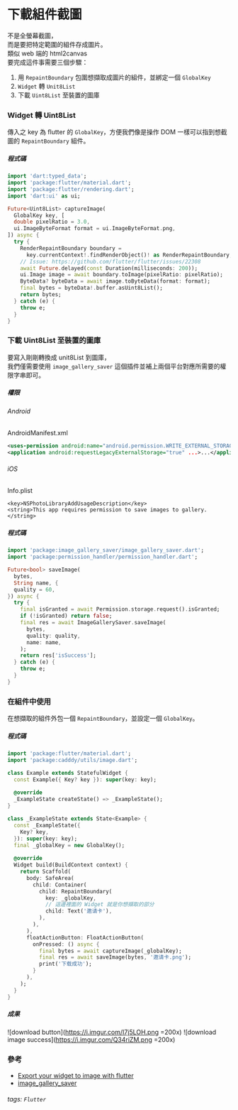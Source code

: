# 下載組件截圖

不是全螢幕截圖，<br/>
而是要把特定範圍的組件存成圖片。<br/>
類似 web 端的 html2canvas<br/>
要完成這件事需要三個步驟：
1. 用 `RepaintBoundary` 包圍想擷取成圖片的組件，並綁定一個 `GlobalKey`
2. `Widget` 轉 `Unit8List`
3. 下載 `Uint8List` 至裝置的圖庫

### Widget 轉 Uint8List

傳入之 key 為 flutter 的 `GlobalKey`，方便我們像是操作 DOM 一樣可以指到想截圖的 `RepaintBoundary` 組件。

##### 程式碼

```dart
import 'dart:typed_data';
import 'package:flutter/material.dart';
import 'package:flutter/rendering.dart';
import 'dart:ui' as ui;

Future<Uint8List> captureImage(
  GlobalKey key, [
  double pixelRatio = 3.0,
  ui.ImageByteFormat format = ui.ImageByteFormat.png,
]) async {
  try {
    RenderRepaintBoundary boundary =
      key.currentContext!.findRenderObject()! as RenderRepaintBoundary;
    // Issue: https://github.com/flutter/flutter/issues/22308
    await Future.delayed(const Duration(milliseconds: 200));
    ui.Image image = await boundary.toImage(pixelRatio: pixelRatio);
    ByteData? byteData = await image.toByteData(format: format);
    final bytes = byteData!.buffer.asUint8List();
    return bytes;
  } catch (e) {
    throw e;
  }
}
```

### 下載 Uint8List 至裝置的圖庫

要寫入剛剛轉換成 unit8List 到圖庫，<br>
我們僅需要使用 `image_gallery_saver` 這個插件並補上兩個平台對應所需要的權限字串即可。

##### 權限

###### Android

AndroidManifest.xml

```xml
<uses-permission android:name="android.permission.WRITE_EXTERNAL_STORAGE"/>
<application android:requestLegacyExternalStorage="true" ...>...</application>
```

###### iOS

Info.plist

```plist
<key>NSPhotoLibraryAddUsageDescription</key>
<string>This app requires permission to save images to gallery.</string>
```

##### 程式碼

```dart
import 'package:image_gallery_saver/image_gallery_saver.dart';
import 'package:permission_handler/permission_handler.dart';

Future<bool> saveImage(
  bytes,
  String name, {
  quality = 60,
}) async {
  try {
    final isGranted = await Permission.storage.request().isGranted;
    if (!isGranted) return false;
    final res = await ImageGallerySaver.saveImage(
      bytes,
      quality: quality,
      name: name,
    );
    return res['isSuccess'];
  } catch (e) {
    throw e;
  }
}
```

### 在組件中使用

在想擷取的組件外包一個 `RepaintBoundary`，並設定一個 `GlobalKey`。

##### 程式碼

```dart
import 'package:flutter/material.dart';
import 'package:cadddy/utils/image.dart';

class Example extends StatefulWidget {
  const Example({ Key? key }): super(key: key);
  
  @override
  _ExampleState createState() => _ExampleState();
}

class _ExampleState extends State<Example> {
  const _ExampleState({
    Key? key,
  }): super(key: key);
  final _globalKey = new GlobalKey();
  
  @override
  Widget build(BuildContext context) {
    return Scaffold(
      body: SafeArea(
        child: Container(
          child: RepaintBoundary(
            key: _globalKey,
            // 這邊裡面的 Widget 就是你想擷取的部分
            child: Text('邀请卡'),
          ),
        ),
      ),
      floatActionButton: FloatActionButton(
        onPressed: () async {
          final bytes = await captureImage(_globalKey);
          final res = await saveImage(bytes, '邀请卡.png');
          print('下载成功');
        }
      ),
    );
  }
}
```

##### 成果

![download button](https://i.imgur.com/I7j5LOH.png =200x) ![download image success](https://i.imgur.com/Q34riZM.png =200x)

### 參考
- [Export your widget to image with flutter](https://medium.com/flutter-community/export-your-widget-to-image-with-flutter-dc7ecfa6bafb)
- [image_gallery_saver](https://pub.dev/packages/image_gallery_saver)

###### tags: `Flutter`
